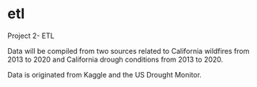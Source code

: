 # etl
Project 2- ETL

Data will be compiled from two sources related to California wildfires from 2013 to 2020 and California drough conditions from 2013 to 2020. 

Data is originated from Kaggle and the US Drought Monitor.

